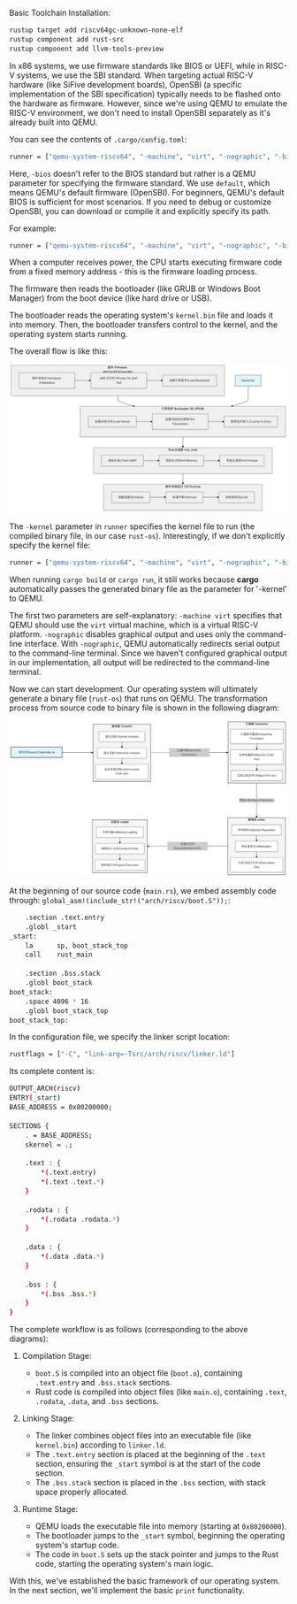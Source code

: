 Basic Toolchain Installation:
```bash
rustup target add riscv64gc-unknown-none-elf
rustup component add rust-src
rustup component add llvm-tools-preview
```

In x86 systems, we use firmware standards like BIOS or UEFI, while in RISC-V systems, we use the SBI standard. When targeting actual RISC-V hardware (like SiFive development boards), OpenSBI (a specific implementation of the SBI specification) typically needs to be flashed onto the hardware as firmware. However, since we're using QEMU to emulate the RISC-V environment, we don't need to install OpenSBI separately as it's already built into QEMU.

You can see the contents of `.cargo/config.toml`:
```bash
runner = ["qemu-system-riscv64", "-machine", "virt", "-nographic", "-bios", "default", "-kernel", "target/riscv64gc-unknown-none-elf/debug/rust-os"]
```

Here, `-bios` doesn't refer to the BIOS standard but rather is a QEMU parameter for specifying the firmware standard. We use `default`, which means QEMU's default firmware (OpenSBI). For beginners, QEMU's default BIOS is sufficient for most scenarios. If you need to debug or customize OpenSBI, you can download or compile it and explicitly specify its path.

For example:
```bash
runner = ["qemu-system-riscv64", "-machine", "virt", "-nographic", "-bios", "path/to/opensbi.bin", "-kernel", "target/riscv64gc-unknown-none-elf/debug/rust-os"]
```

When a computer receives power, the CPU starts executing firmware code from a fixed memory address - this is the firmware loading process.

The firmware then reads the bootloader (like GRUB or Windows Boot Manager) from the boot device (like hard drive or USB).

The bootloader reads the operating system's `kernel.bin` file and loads it into memory. Then, the bootloader transfers control to the kernel, and the operating system starts running.

The overall flow is like this:

![HowToRunOS](../../assets/HowToRunOS.png)

The `-kernel` parameter in `runner` specifies the kernel file to run (the compiled binary file, in our case `rust-os`). Interestingly, if we don't explicitly specify the kernel file:

```bash
runner = ["qemu-system-riscv64", "-machine", "virt", "-nographic", "-bios", "path/to/opensbi.bin", "-kernel"]
```

When running `cargo build` or `cargo run`, it still works because **cargo** automatically passes the generated binary file as the parameter for '-kernel' to QEMU.

The first two parameters are self-explanatory: `-machine virt` specifies that QEMU should use the `virt` virtual machine, which is a virtual RISC-V platform. `-nographic` disables graphical output and uses only the command-line interface. With `-nographic`, QEMU automatically redirects serial output to the command-line terminal. Since we haven't configured graphical output in our implementation, all output will be redirected to the command-line terminal.

Now we can start development. Our operating system will ultimately generate a binary file (`rust-os`) that runs on QEMU. The transformation process from source code to binary file is shown in the following diagram:

![sourceTobin](../../assets/sourceTObin.png)

At the beginning of our source code (`main.rs`), we embed assembly code through: `global_asm!(include_str!("arch/riscv/boot.S"));`:

```bash
    .section .text.entry
    .globl _start
_start:
    la      sp, boot_stack_top
    call    rust_main

    .section .bss.stack
    .globl boot_stack
boot_stack:
    .space 4096 * 16
    .globl boot_stack_top
boot_stack_top:
```

In the configuration file, we specify the linker script location:

```bash
rustflags = ["-C", "link-arg=-Tsrc/arch/riscv/linker.ld"]
```

Its complete content is:

```bash
OUTPUT_ARCH(riscv)
ENTRY(_start)
BASE_ADDRESS = 0x80200000;

SECTIONS {
    . = BASE_ADDRESS;
    skernel = .;

    .text : {
        *(.text.entry)
        *(.text .text.*)
    }

    .rodata : {
        *(.rodata .rodata.*)
    }

    .data : {
        *(.data .data.*)
    }

    .bss : {
        *(.bss .bss.*)
    }
}
```

The complete workflow is as follows (corresponding to the above diagrams):

1. Compilation Stage:
   - `boot.S` is compiled into an object file (`boot.o`), containing `.text.entry` and `.bss.stack` sections.
   - Rust code is compiled into object files (like `main.o`), containing `.text`, `.rodata`, `.data`, and `.bss` sections.

2. Linking Stage:
   - The linker combines object files into an executable file (like `kernel.bin`) according to `linker.ld`.
   - The `.text.entry` section is placed at the beginning of the `.text` section, ensuring the `_start` symbol is at the start of the code section.
   - The `.bss.stack` section is placed in the `.bss` section, with stack space properly allocated.

3. Runtime Stage:
   - QEMU loads the executable file into memory (starting at `0x80200000`).
   - The bootloader jumps to the `_start` symbol, beginning the operating system's startup code.
   - The code in `boot.S` sets up the stack pointer and jumps to the Rust code, starting the operating system's main logic.

With this, we've established the basic framework of our operating system. In the next section, we'll implement the basic `print` functionality.